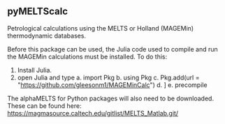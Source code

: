 ## pyMELTScalc

Petrological calculations using the MELTS or Holland (MAGEMin) thermodynamic databases.

Before this package can be used, the Julia code used to compile and run the MAGEMin calculations must be installed. To do this:
1. Install Julia.
2. open Julia and type
a. import Pkg
b. using Pkg
c. Pkg.add(url = "https://github.com/gleesonm1/MAGEMinCalc")
d. ]
e. precompile

The alphaMELTS for Python packages will also need to be downloaded. These can be found here:
https://magmasource.caltech.edu/gitlist/MELTS_Matlab.git/

